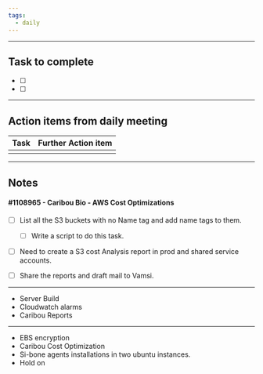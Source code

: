 ```yaml
---
tags:
  - daily
---
```

--------
## Task to complete

- [ ] 
- [ ]   

-----
##  Action items from daily meeting

| Task | Further Action item |
| ---- | ------------------- |
|      |                     |


----

## Notes

#### #1108965 - Caribou Bio - AWS Cost Optimizations
- [ ] List all the S3 buckets with no Name tag and add name tags to them.
	- [ ] Write a script to do this task.
- [ ] Need to create a S3 cost Analysis report in prod and shared service accounts. 
- [ ] Share the reports and draft mail to Vamsi.


---
- Server Build
- Cloudwatch alarms
- Caribou Reports
---
- EBS encryption
- Caribou Cost Optimization
- Si-bone agents installations in two ubuntu instances.
- Hold on 

